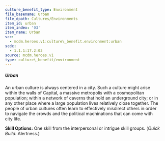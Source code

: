```yaml
---
culture_benefit_type: Environment
file_basename: Urban
file_dpath: Cultures/Environments
item_id: urban
item_index: '03'
item_name: Urban
scc:
  - mcdm.heroes.v1:culture\_benefit.environment:urban
scdc:
  - 1.1.1:17.2:03
source: mcdm.heroes.v1
type: culture\_benefit/environment
---
```


##### Urban

An urban culture is always centered in a city. Such a culture might arise within the walls of Capital, a massive metropolis with a cosmopolitan population; within a network of caverns that hold an underground city; or in any other place where a large population lives relatively close together. The people of urban cultures often learn to effectively misdirect others in order to navigate the crowds and the political machinations that can come with city life.

**Skill Options:** One skill from the interpersonal or intrigue skill groups. (*Quick Build:* Alertness.)
